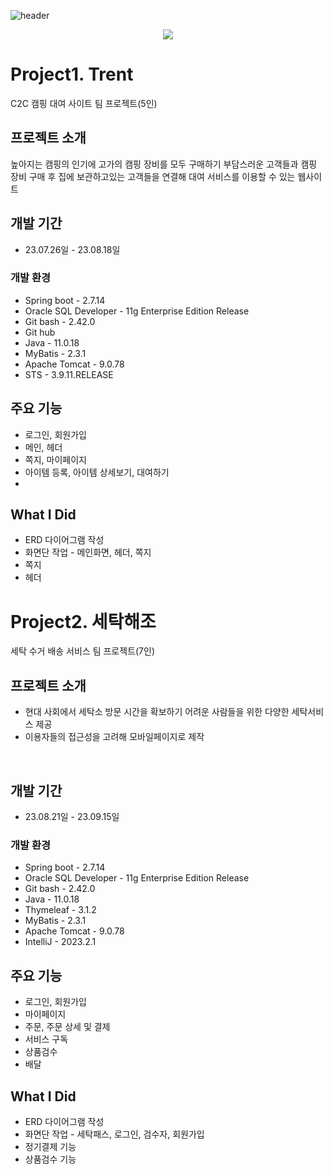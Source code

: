 ![header](https://capsule-render.vercel.app/api?type=transparent&color=auto&height=200&section=header&text=welcom%20to%20sohee's%20Github&fontSize=40&&fontColor=d6ace6)

<p align="center">
  <img src="https://github.com/Sohee1780/Sohee1780/assets/128003056/e4331bbe-468a-49da-8e62-465dc64d762a">
</p>

# Project1. Trent
C2C 캠핑 대여 사이트 팀 프로젝트(5인)

## 프로젝트 소개
높아지는 캠핑의 인기에 고가의 캠핑 장비를 모두 구매하기 부담스러운 고객들과 캠핑 장비 구매 후 집에 보관하고있는 고객들을 연결해 대여 서비스를 이용할 수 있는 웹사이트
<br>

## 개발 기간
* 23.07.26일 - 23.08.18일

### 개발 환경
- Spring boot - 2.7.14
- Oracle SQL Developer - 11g Enterprise Edition Release
- Git bash - 2.42.0
- Git hub
- Java - 11.0.18
- MyBatis - 2.3.1
- Apache Tomcat - 9.0.78
- STS - 3.9.11.RELEASE

## 주요 기능
- 로그인, 회원가입
- 메인, 헤더
- 쪽지, 마이페이지
- 아이템 등록, 아이템 상세보기, 대여하기
- 
## What I Did
- ERD 다이어그램 작성
- 화면단 작업 - 메인화면, 헤더, 쪽지
- 쪽지
- 헤더

# Project2. 세탁해조
세탁 수거 배송 서비스 팀 프로젝트(7인)

## 프로젝트 소개
- 현대 사회에서 세탁소 방문 시간을 확보하기 어려운 사람들을 위한 다양한 세탁서비스 제공
- 이용자들의 접근성을 고려해 모바일페이지로 제작
<br>

## 개발 기간
* 23.08.21일 - 23.09.15일

### 개발 환경
- Spring boot - 2.7.14
- Oracle SQL Developer - 11g Enterprise Edition Release
- Git bash - 2.42.0
- Java - 11.0.18
- Thymeleaf - 3.1.2
- MyBatis - 2.3.1
- Apache Tomcat - 9.0.78
- IntelliJ - 2023.2.1

## 주요 기능
- 로그인, 회원가입
- 마이페이지
- 주문, 주문 상세 및 결제
- 서비스 구독
- 상품검수
- 배달

## What I Did
- ERD 다이어그램 작성
- 화면단 작업 - 세탁패스, 로그인, 검수자, 회원가입
- 정기결제 기능
- 상품검수 기능

<!--
**Sohee1780/Sohee1780** is a ✨ _special_ ✨ repository because its `README.md` (this file) appears on your GitHub profile.

Here are some ideas to get you started:

- 🔭 I’m currently working on ...
- 🌱 I’m currently learning ...
- 👯 I’m looking to collaborate on ...
- 🤔 I’m looking for help with ...
- 💬 Ask me about ...
- 📫 How to reach me: ...
- 😄 Pronouns: ...
- ⚡ Fun fact: ...
-->
